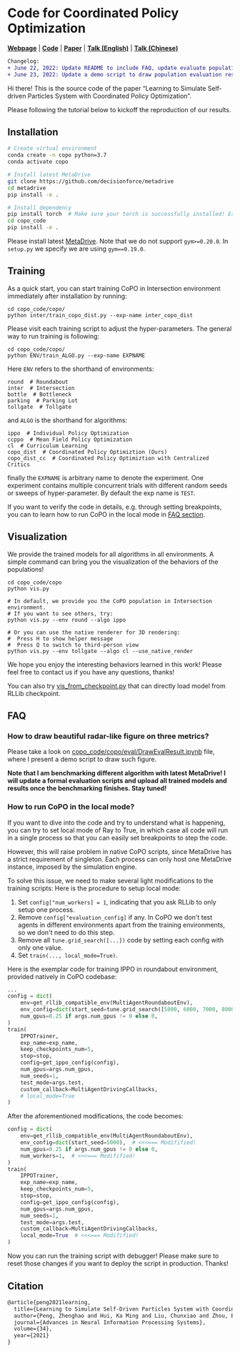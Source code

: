# Code for Coordinated Policy Optimization

[**Webpage**](https://decisionforce.github.io/CoPO) | [**Code**](https://github.com/decisionforce/CoPO) |  [**Paper**](https://arxiv.org/pdf/2110.13827.pdf) | [**Talk (English)**](https://youtu.be/sOw43l8lwxE) | [**Talk (Chinese)**](https://www.bilibili.com/video/BV1gr4y1C7Ab)



```diff
Changelog:
+ June 22, 2022: Update README to include FAQ, update evaluate population script
+ June 23, 2022: Update a demo script to draw population evaluation results (See FAQ section)
```



Hi there! This is the source code of the paper “Learning to Simulate Self-driven Particles System with Coordinated Policy Optimization”. 


Please following the tutorial below to kickoff the reproduction of our results.



## Installation

```bash
# Create virtual environment
conda create -n copo python=3.7
conda activate copo

# Install latest MetaDrive
git clone https://github.com/decisionforce/metadrive
cd metadrive
pip install -e .

# Install dependency
pip install torch  # Make sure your torch is successfully installed! Especially when using GPU!
cd copo_code
pip install -e .
```

Please install latest [MetaDrive](https://github.com/decisionforce/metadrive).
Note that we do not support `gym>=0.20.0`. In `setup.py` we specify we are using `gym==0.19.0`.


## Training

As a quick start, you can start training CoPO in Intersection environment immediately after installation by running:

```
cd copo_code/copo/
python inter/train_copo_dist.py --exp-name inter_copo_dist 
```

Please visit each training script to adjust the hyper-parameters. 
The general way to run training is following:

```
cd copo_code/copo/
python ENV/train_ALGO.py --exp-name EXPNAME 
```

Here `ENV` refers to the shorthand of environments:

```
round  # Roundabout
inter  # Intersection
bottle  # Bottleneck
parking  # Parking Lot
tollgate  # Tollgate
```

and `ALGO` is the shorthand for algorithms:

```
ippo  # Individual Policy Optimization
ccppo  # Mean Field Policy Optimization
cl  # Curriculum Learning
copo_dist  # Coordinated Policy Optimiztion (Ours)
copo_dist_cc  # Coordinated Policy Optimiztion with Centralized Critics
```

finally the `EXPNAME` is arbitrary name to denote the experiment. One experiment contains multiple concurrent trials with different random seeds or sweeps of hyper-parameter. By default the exp name is `TEST`.

If you want to verify the code in details, e.g. through setting breakpoints, you can to learn how to run CoPO in the local mode in [FAQ section](#faq). 

## Visualization

We provide the trained models for all algorithms in all environments. A simple command can bring you the visualization of the behaviors of the populations!

```
cd copo_code/copo
python vis.py 

# In default, we provide you the CoPO population in Intersection environment. 
# If you want to see others, try:
python vis.py --env round --algo ippo

# Or you can use the native renderer for 3D rendering:
#  Press H to show helper message
#  Press Q to switch to third-person view
python vis.py --env tollgate --algo cl --use_native_render
```

We hope you enjoy the interesting behaviors learned in this work! 
Please feel free to contact us if you have any questions, thanks! 

You can also try [vis_from_checkpoint.py](copo_code/copo/vis_from_checkpoint.py) that
can directly load model from RLLib checkpoint.


## FAQ


### How to draw beautiful radar-like figure on three metrics?

Please take a look on [copo_code/copo/eval/DrawEvalResult.ipynb](copo_code/copo/eval/DrawEvalResult.ipynb) file, where
I present a demo script to draw such figure. 

**Note that I am benchmarking different algorithm with latest MetaDrive! I will update a formal evaluation scripts and upload all trained models and results once the benchmarking finishes. Stay tuned!**


### How to run CoPO in the local mode?

If you want to dive into the code and try to understand what is happening, you can try to set local mode of Ray to True, 
in which case all code will run in a single process so that you can easily set breakpoints to step the code.

However, this will raise problem in native CoPO scripts, since MetaDrive has a strict 
requirement of singleton. Each process can only host one MetaDrive instance, imposed by the simulation engine.

To solve this issue, we need to make several light modifications to the training scripts:
Here is the procedure to setup local mode:

1. Set `config["num_workers] = 1`, indicating that you ask RLLib to only setup one process.
2. Remove `config["evaluation_config]` if any. In CoPO we don't test agents in different environments apart from the training environments, so we don't need to do this step.
3. Remove all `tune.grid_search([...])` code by setting each config with only one value.
4. Set `train(..., local_mode=True)`.


Here is the exemplar code for training IPPO in roundabout environment, provided natively in CoPO codebase:

```python
...
config = dict(
    env=get_rllib_compatible_env(MultiAgentRoundaboutEnv),
    env_config=dict(start_seed=tune.grid_search([5000, 6000, 7000, 8000, 9000, 10000, 11000, 12000]), ),
    num_gpus=0.25 if args.num_gpus != 0 else 0,
)
train(
    IPPOTrainer,
    exp_name=exp_name,
    keep_checkpoints_num=5,
    stop=stop,
    config=get_ippo_config(config),
    num_gpus=args.num_gpus,
    num_seeds=1,
    test_mode=args.test,
    custom_callback=MultiAgentDrivingCallbacks,
    # local_mode=True
)
```

After the aforementioned modifications, the code becomes:

```python
config = dict(
    env=get_rllib_compatible_env(MultiAgentRoundaboutEnv),
    env_config=dict(start_seed=5000),  # <<<=== Modifified!
    num_gpus=0.25 if args.num_gpus != 0 else 0,
    num_workers=1,  # <<<=== Modifified!
)
train(
    IPPOTrainer,
    exp_name=exp_name,
    keep_checkpoints_num=5,
    stop=stop,
    config=get_ippo_config(config),
    num_gpus=args.num_gpus,
    num_seeds=1,
    test_mode=args.test,
    custom_callback=MultiAgentDrivingCallbacks,
    local_mode=True  # <<<=== Modifified!
)
```

Now you can run the training script with debugger! Please make sure to reset those changes if you want to deploy the script in production. Thanks!


## Citation

```latex
@article{peng2021learning,
  title={Learning to Simulate Self-Driven Particles System with Coordinated Policy Optimization},
  author={Peng, Zhenghao and Hui, Ka Ming and Liu, Chunxiao and Zhou, Bolei},
  journal={Advances in Neural Information Processing Systems},
  volume={34},
  year={2021}
}
```

